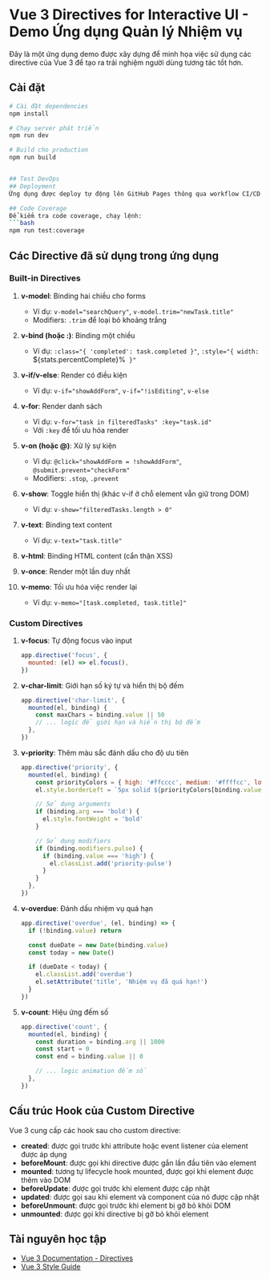 # Vue 3 Directives for Interactive UI - Demo Ứng dụng Quản lý Nhiệm vụ

Đây là một ứng dụng demo được xây dựng để minh họa việc sử dụng các directive của Vue 3 để tạo ra trải nghiệm người dùng tương tác tốt hơn.

## Cài đặt

````bash
# Cài đặt dependencies
npm install

# Chạy server phát triển
npm run dev

# Build cho production
npm run build


## Test DevOps
## Deployment
Ứng dụng được deploy tự động lên GitHub Pages thông qua workflow CI/CD.

## Code Coverage
Để kiểm tra code coverage, chạy lệnh:
```bash
npm run test:coverage
````

## Các Directive đã sử dụng trong ứng dụng

### Built-in Directives

1. **v-model**: Binding hai chiều cho forms

   - Ví dụ: `v-model="searchQuery"`, `v-model.trim="newTask.title"`
   - Modifiers: `.trim` để loại bỏ khoảng trắng

2. **v-bind (hoặc :)**: Binding một chiều

   - Ví dụ: `:class="{ 'completed': task.completed }"`, `:style="{ width: `${stats.percentComplete}%` }"`

3. **v-if/v-else**: Render có điều kiện

   - Ví dụ: `v-if="showAddForm"`, `v-if="!isEditing"`, `v-else`

4. **v-for**: Render danh sách

   - Ví dụ: `v-for="task in filteredTasks" :key="task.id"`
   - Với `:key` để tối ưu hóa render

5. **v-on (hoặc @)**: Xử lý sự kiện

   - Ví dụ: `@click="showAddForm = !showAddForm"`, `@submit.prevent="checkForm"`
   - Modifiers: `.stop`, `.prevent`

6. **v-show**: Toggle hiển thị (khác v-if ở chỗ element vẫn giữ trong DOM)

   - Ví dụ: `v-show="filteredTasks.length > 0"`

7. **v-text**: Binding text content

   - Ví dụ: `v-text="task.title"`

8. **v-html**: Binding HTML content (cẩn thận XSS)

9. **v-once**: Render một lần duy nhất

10. **v-memo**: Tối ưu hóa việc render lại
    - Ví dụ: `v-memo="[task.completed, task.title]"`

### Custom Directives

1. **v-focus**: Tự động focus vào input

   ```javascript
   app.directive('focus', {
     mounted: (el) => el.focus(),
   })
   ```

2. **v-char-limit**: Giới hạn số ký tự và hiển thị bộ đếm

   ```javascript
   app.directive('char-limit', {
     mounted(el, binding) {
       const maxChars = binding.value || 50
       // ... logic để giới hạn và hiển thị bộ đếm
     },
   })
   ```

3. **v-priority**: Thêm màu sắc đánh dấu cho độ ưu tiên

   ```javascript
   app.directive('priority', {
     mounted(el, binding) {
       const priorityColors = { high: '#ffcccc', medium: '#ffffcc', low: '#ccffcc' }
       el.style.borderLeft = `5px solid ${priorityColors[binding.value] || '#ccc'}`

       // Sử dụng arguments
       if (binding.arg === 'bold') {
         el.style.fontWeight = 'bold'
       }

       // Sử dụng modifiers
       if (binding.modifiers.pulse) {
         if (binding.value === 'high') {
           el.classList.add('priority-pulse')
         }
       }
     },
   })
   ```

4. **v-overdue**: Đánh dấu nhiệm vụ quá hạn

   ```javascript
   app.directive('overdue', (el, binding) => {
     if (!binding.value) return

     const dueDate = new Date(binding.value)
     const today = new Date()

     if (dueDate < today) {
       el.classList.add('overdue')
       el.setAttribute('title', 'Nhiệm vụ đã quá hạn!')
     }
   })
   ```

5. **v-count**: Hiệu ứng đếm số

   ```javascript
   app.directive('count', {
     mounted(el, binding) {
       const duration = binding.arg || 1000
       const start = 0
       const end = binding.value || 0

       // ... logic animation đếm số
     },
   })
   ```

## Cấu trúc Hook của Custom Directive

Vue 3 cung cấp các hook sau cho custom directive:

- **created**: được gọi trước khi attribute hoặc event listener của element được áp dụng
- **beforeMount**: được gọi khi directive được gắn lần đầu tiên vào element
- **mounted**: tương tự lifecycle hook mounted, được gọi khi element được thêm vào DOM
- **beforeUpdate**: được gọi trước khi element được cập nhật
- **updated**: được gọi sau khi element và component của nó được cập nhật
- **beforeUnmount**: được gọi trước khi element bị gỡ bỏ khỏi DOM
- **unmounted**: được gọi khi directive bị gỡ bỏ khỏi element

## Tài nguyên học tập

- [Vue 3 Documentation - Directives](https://vuejs.org/guide/reusability/custom-directives.html)
- [Vue 3 Style Guide](https://vuejs.org/style-guide/)
